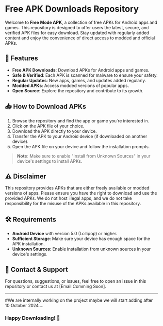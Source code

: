 # Free APK Downloads Repository

Welcome to **Free Mode APK**, a collection of free APKs for Android apps and games. This repository is designed to offer users the latest, secure, and verified APK files for easy download. Stay updated with regularly added content and enjoy the convenience of direct access to modded and official APKs.

## 📱 Features

- **Free APK Downloads**: Download APKs for Android apps and games.
- **Safe & Verified**: Each APK is scanned for malware to ensure your safety.
- **Regular Updates**: New apps, games, and updates added regularly.
- **Modded APKs**: Access modded versions of popular apps.
- **Open Source**: Explore the repository and contribute to its growth.

## 📥 How to Download APKs

1. Browse the repository and find the app or game you're interested in.
2. Click on the APK file of your choice.
3. Download the APK directly to your device.
4. Transfer the APK to your Android device (if downloaded on another device).
5. Open the APK file on your device and follow the installation prompts.

> **Note:** Make sure to enable "Install from Unknown Sources" in your device's settings to install APKs.


## ⚠️ Disclaimer

This repository provides APKs that are either freely available or modded versions of apps. Please ensure you have the right to download and use the provided APKs. We do not host illegal apps, and we do not take responsibility for the misuse of the APKs available in this repository.

## 🛠 Requirements

- **Android Device** with version 5.0 (Lollipop) or higher.
- **Sufficient Storage**: Make sure your device has enough space for the APK installation.
- **Unknown Sources**: Enable installation from unknown sources in your device's settings.

## 📧 Contact & Support

For questions, suggestions, or issues, feel free to open an issue in this repository or contact us at [Email Comming Soon].

---
#We are internally working on the project maybe we will start adding after 10 October 2024....

### Happy Downloading! 🚀 
